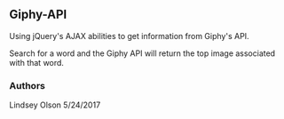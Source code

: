 ## Giphy-API
Using jQuery's AJAX abilities to get information from Giphy's API.

Search for a word and the Giphy API will return the top image associated with that word.

### Authors
Lindsey Olson
5/24/2017
